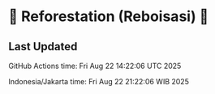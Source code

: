 
# 🌳 Reforestation (Reboisasi) 🌲

## Last Updated

GitHub Actions time: Fri Aug 22 14:22:06 UTC 2025

Indonesia/Jakarta time: Fri Aug 22 21:22:06 WIB 2025
